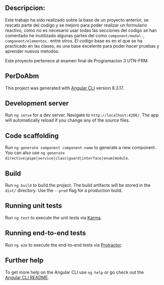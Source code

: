## Descripcion: 

Este trabajo ha sido realizado sobre la base de un proyecto anterior, se rescato parte del codigo y se mejoro para poder realizar un  formulario reactivo, como no es necesario usar todas las secciones del codigo se han comentado he inutilizado algunas partes del como `component/modal.`, `component/elementos.` entre otros. El codigo base es en el que se ha practicado en las clases, es una base excelente para poder hacer pruebas y aprender nuevos metodos.

Este proyecto pertenece al examen final de Programacion 3 UTN-FRM.


## PerDoAbm

This project was generated with [Angular CLI](https://github.com/angular/angular-cli) version 8.3.17.

## Development server

Run `ng serve` for a dev server. Navigate to `http://localhost:4200/`. The app will automatically reload if you change any of the source files.

## Code scaffolding

Run `ng generate component component-name` to generate a new component. You can also use `ng generate directive|pipe|service|class|guard|interface|enum|module`.

## Build

Run `ng build` to build the project. The build artifacts will be stored in the `dist/` directory. Use the `--prod` flag for a production build.

## Running unit tests

Run `ng test` to execute the unit tests via [Karma](https://karma-runner.github.io).

## Running end-to-end tests

Run `ng e2e` to execute the end-to-end tests via [Protractor](http://www.protractortest.org/).

## Further help

To get more help on the Angular CLI use `ng help` or go check out the [Angular CLI README](https://github.com/angular/angular-cli/blob/master/README.md).

